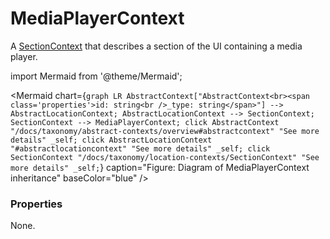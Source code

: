 # MediaPlayerContext

A [SectionContext](/docs/taxonomy/location-contexts/SectionContext) that describes a section of the UI containing a media player.

import Mermaid from '@theme/Mermaid';

<Mermaid chart={`
	graph LR
		AbstractContext["AbstractContext<br><span class='properties'>id: string<br />_type: string</span>"] --> AbstractLocationContext;
		AbstractLocationContext --> SectionContext;
    SectionContext --> MediaPlayerContext;
    click AbstractContext "/docs/taxonomy/abstract-contexts/overview#abstractcontext" "See more details" _self;
    click AbstractLocationContext "#abstractlocationcontext" "See more details" _self;
    click SectionContext "/docs/taxonomy/location-contexts/SectionContext" "See more details" _self;
`} caption="Figure: Diagram of MediaPlayerContext inheritance" baseColor="blue" />

### Properties
None.